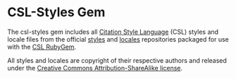 CSL-Styles Gem
==============
The csl-styles gem includes all [Citation Style Language](http://citationstyles.org/)
(CSL) styles and locale files from the official
[styles](https://github.com/citation-style-language/styles) and
[locales](https://github.com/citation-style-language/styles) repositories
packaged for use with the [CSL RubyGem](https://rubygems.org/gems/csl).

All styles and locales are copyright of their respective authors and released
under the
[Creative Commons Attribution-ShareAlike license](http://creativecommons.org/licenses/by-sa/3.0/).
